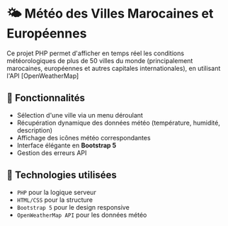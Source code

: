 # 🌤️ Météo des Villes Marocaines et Européennes

Ce projet PHP permet d'afficher en temps réel les conditions météorologiques de plus de 50 villes du monde (principalement marocaines, européennes et autres capitales internationales), en utilisant l'API [OpenWeatherMap]

## 🔧 Fonctionnalités

- Sélection d'une ville via un menu déroulant
- Récupération dynamique des données météo (température, humidité, description)
- Affichage des icônes météo correspondantes
- Interface élégante en **Bootstrap 5**
- Gestion des erreurs API



## 🚀 Technologies utilisées

- `PHP` pour la logique serveur
- `HTML/CSS` pour la structure
- `Bootstrap 5` pour le design responsive
- `OpenWeatherMap API` pour les données météo




